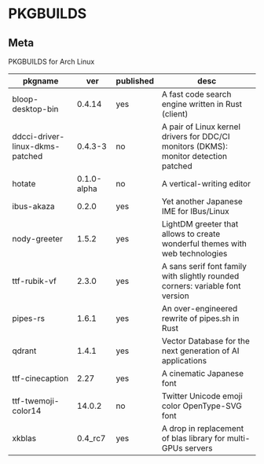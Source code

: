 # PKGBUILDS

## Meta

PKGBUILDS for Arch Linux

| pkgname                         | ver         | published | desc                                                                                 |
| ------------------------------- | ----------- | --------- | ------------------------------------------------------------------------------------ |
| bloop-desktop-bin               | 0.4.14      | yes       | A fast code search engine written in Rust (client)                                   |
| ddcci-driver-linux-dkms-patched | 0.4.3-3     | no        | A pair of Linux kernel drivers for DDC/CI monitors (DKMS): monitor detection patched |
| hotate                          | 0.1.0-alpha | no        | A vertical-writing editor                                                            |
| ibus-akaza                      | 0.2.0       | yes       | Yet another Japanese IME for IBus/Linux                                              |
| nody-greeter                    | 1.5.2       | yes       | LightDM greeter that allows to create wonderful themes with web technologies         |
| ttf-rubik-vf                    | 2.3.0       | yes       | A sans serif font family with slightly rounded corners: variable font version        |
| pipes-rs                        | 1.6.1       | yes       | An over-engineered rewrite of pipes.sh in Rust                                       |
| qdrant                          | 1.4.1       | yes       | Vector Database for the next generation of AI applications                           |
| ttf-cinecaption                 | 2.27        | yes       | A cinematic Japanese font                                                            |
| ttf-twemoji-color14             | 14.0.2      | no        | Twitter Unicode emoji color OpenType-SVG font                                        |
| xkblas                          | 0.4_rc7     | yes       | A drop in replacement of blas library for multi-GPUs servers                         |
